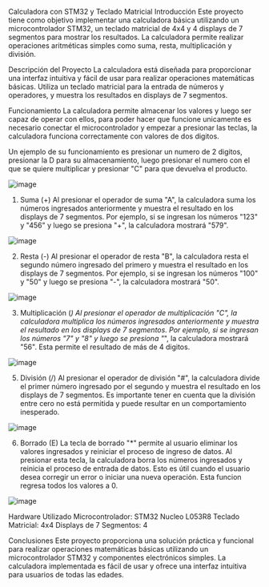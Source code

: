 
Calculadora con STM32 y Teclado Matricial
Introducción
Este proyecto tiene como objetivo implementar una calculadora básica utilizando un microcontrolador STM32, un teclado matricial de 4x4 y 4 displays de 7 segmentos para mostrar los resultados. La calculadora permite realizar operaciones aritméticas simples como suma, resta, multiplicación y división.

Descripción del Proyecto
La calculadora está diseñada para proporcionar una interfaz intuitiva y fácil de usar para realizar operaciones matemáticas básicas. Utiliza un teclado matricial para la entrada de números y operadores, y muestra los resultados en displays de 7 segmentos.

Funcionamiento
La calculadora permite almacenar los valores y luego ser capaz de operar con ellos, para poder hacer que funcione unicamente es necesario conectar el microcontrolador y empezar a presionar las teclas, la calculadora funciona correctamente con valores de dos digitos. 

Un ejemplo de su funcionamiento es presionar un numero de 2 digitos, presionar la D para su almacenamiento, luego presionar el numero con el que se quiere multiplicar y presionar "C" para que devuelva el producto.

![image](https://github.com/chrisg0106/diseno-electronico/assets/68700454/9e76a47d-e20c-41b3-83f5-fe5f9f41d9d9)


1. Suma (+)
Al presionar el operador de suma "A", la calculadora suma los números ingresados anteriormente y muestra el resultado en los displays de 7 segmentos. Por ejemplo, si se ingresan los números "123" y "456" y luego se presiona "+", la calculadora mostrará "579".


![image](https://github.com/chrisg0106/diseno-electronico/assets/68700454/d6f44091-0710-45e0-9527-542361d4c835)



2. Resta (-)
Al presionar el operador de resta "B", la calculadora resta el segundo número ingresado del primero y muestra el resultado en los displays de 7 segmentos. Por ejemplo, si se ingresan los números "100" y "50" y luego se presiona "-", la calculadora mostrará "50".

![image](https://github.com/chrisg0106/diseno-electronico/assets/68700454/29803f96-8a43-478c-ad1b-01fc36ae610b)



3. Multiplicación (*)
Al presionar el operador de multiplicación "C", la calculadora multiplica los números ingresados anteriormente y muestra el resultado en los displays de 7 segmentos. Por ejemplo, si se ingresan los números "7" y "8" y luego se presiona "*", la calculadora mostrará "56".
Esta permite el resultado de más de 4 digitos.

![image](https://github.com/chrisg0106/diseno-electronico/assets/68700454/72b77aac-2721-4af6-a98e-9c70345ec2da)



5. División (/)
Al presionar el operador de división "#", la calculadora divide el primer número ingresado por el segundo y muestra el resultado en los displays de 7 segmentos. Es importante tener en cuenta que la división entre cero no está permitida y puede resultar en un comportamiento inesperado.

![image](https://github.com/chrisg0106/diseno-electronico/assets/68700454/e294df7c-d672-4467-9dcf-dbc3c36a8787)


6. Borrado (E)
La tecla de borrado "*" permite al usuario eliminar los valores ingresados y reiniciar el proceso de ingreso de datos. Al presionar esta tecla, la calculadora borra los números ingresados y reinicia el proceso de entrada de datos. Esto es útil cuando el usuario desea corregir un error o iniciar una nueva operación.
Esta funcion regresa todos los valores a 0.

![image](https://github.com/chrisg0106/diseno-electronico/assets/68700454/ab948af7-a181-49f4-aca8-110a8bce5aca)



Hardware Utilizado
Microcontrolador: STM32 Nucleo L053R8
Teclado Matricial: 4x4
Displays de 7 Segmentos: 4

Conclusiones
Este proyecto proporciona una solución práctica y funcional para realizar operaciones matemáticas básicas utilizando un microcontrolador STM32 y componentes electrónicos simples. La calculadora implementada es fácil de usar y ofrece una interfaz intuitiva para usuarios de todas las edades.

